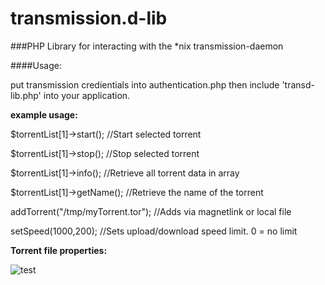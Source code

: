 # transmission.d-lib
###PHP Library for interacting with the *nix transmission-daemon

####Usage:

put transmission credientials into authentication.php then include 'transd-lib.php' into your application.


**example usage:**
  
  $torrentList[1]->start();         //Start selected torrent
  
  $torrentList[1]->stop();          //Stop selected torrent
  
  $torrentList[1]->info();          //Retrieve all torrent data in array
  
  $torrentList[1]->getName();       //Retrieve the name of the torrent
  
  addTorrent("/tmp/myTorrent.tor"); //Adds via magnetlink or local file
  
  setSpeed(1000,200);               //Sets upload/download speed limit. 0 = no limit
  
  
  
**Torrent file properties:**
  
![test](http://i.imgur.com/YliXOnF.png?2)
